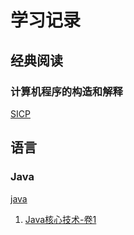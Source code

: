 # 学习记录
## 经典阅读
### 计算机程序的构造和解释
[SICP](./SICP/)

## 语言
### Java
[java](./Java/)
1. [Java核心技术-卷1](./Java/1.%20Java%E6%A0%B8%E5%BF%83%E6%8A%80%E6%9C%AF-%E5%8D%B71/)